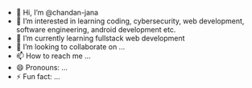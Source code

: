 - 👋 Hi, I’m @chandan-jana
- 👀 I’m interested in learning coding, cybersecurity, web development, software engineering, android development etc.
- 🌱 I’m currently learning fullstack web development
- 💞️ I’m looking to collaborate on ...
- 📫 How to reach me ...
- 😄 Pronouns: ...
- ⚡ Fun fact: ...

<!---
chandan-jana/chandan-jana is a ✨ special ✨ repository because its `README.md` (this file) appears on your GitHub profile.
You can click the Preview link to take a look at your changes.
--->
